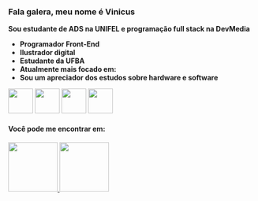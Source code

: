 ### Fala galera, meu nome é Vinicus
**Sou estudante de ADS na **UNIFEL** e programação **full stack** na DevMedia**

- **Programador Front-End**
- **Ilustrador digital**
- **Estudante da UFBA**
- **Atualmente mais focado em:**
- **Sou um apreciador dos estudos sobre hardware e software**
 
<img width="50" height="50" src="https://cdn.jsdelivr.net/gh/devicons/devicon@latest/icons/html5/html5-original.svg" />   <img width="50" height="50" src="https://cdn.jsdelivr.net/gh/devicons/devicon@latest/icons/css3/css3-original.svg" /> <img width="50" height="50"  src="https://cdn.jsdelivr.net/gh/devicons/devicon@latest/icons/javascript/javascript-original.svg" />  <img width="50" height="50" src="https://cdn.jsdelivr.net/gh/devicons/devicon@latest/icons/python/python-original.svg" />
          
#### Você pode me encontrar em:
<a href="https://www.instagram.com/dentre_o_cartoon/profilecard/?igsh=MXFoM3FqMXQyc201Nw==">
<img width="100" src="https://img.shields.io/badge/Instagram-%23E4405F.svg?style=for-the-badge&logo=Instagram&logoColor=white">
</a>

<a href="https://www.linkedin.com/in/vinícius-reis-moura-5a44712aa/"> 
<img width="100"  src="https://img.shields.io/badge/linkedin-%230077B5.svg?style=for-the-badge&logo=linkedin&logoColor=white">
</a>
